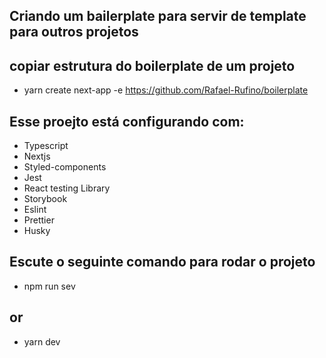 ## Criando um bailerplate para servir de template para outros projetos 

## copiar estrutura do boilerplate de um projeto
- yarn create next-app -e https://github.com/Rafael-Rufino/boilerplate

## Esse proejto está configurando com:

* Typescript
* Nextjs
* Styled-components
* Jest
* React testing Library
* Storybook
* Eslint 
* Prettier
* Husky


## Escute o seguinte comando para rodar o projeto
* npm run sev
## or
* yarn dev
